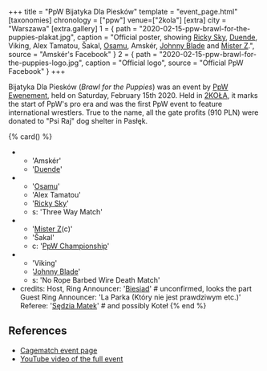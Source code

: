 +++
title = "PpW Bijatyka Dla Piesków"
template = "event_page.html"
[taxonomies]
chronology = ["ppw"]
venue=["2kola"]
[extra]
city = "Warszawa"
[extra.gallery]
1 = { path = "2020-02-15-ppw-brawl-for-the-puppies-plakat.jpg", caption = "Official poster, showing [Ricky Sky](@/w/ricky-sky.md), [Duende](@/w/sedzia-borys.md), Viking, Alex Tamatou, Šakal, [Osamu](@/w/osamu.md), Amskér, [Johnny Blade](@/w/johnny-blade.md) and [Mister Z](@/w/mister-z.md).", source = "Amskér's Facebook" }
2 = { path = "2020-02-15-ppw-brawl-for-the-puppies-logo.jpg", caption = "Official logo", source = "Official PpW Facebook" }
+++

Bijatyka Dla Piesków (_Brawl for the Puppies_) was an event by [PpW Ewenement](@/o/ppw.md), held on Saturday, February 15th 2020.
Held in [2KOŁA](@/v/2kola.md), it marks the start of PpW's pro era and was the first PpW event to feature international wrestlers.
True to the name, all the gate profits (910&nbsp;PLN) were donated to "Psi Raj" dog shelter in Pasłęk.

{% card() %}
- - 'Amskér'
  - '[Duende](@/w/sedzia-borys.md)'
- - '[Osamu](@/w/osamu.md)'
  - 'Alex Tamatou'
  - '[Ricky Sky](@/w/ricky-sky.md)'
  - s: 'Three Way Match'
- - '[Mister Z](@/w/mister-z.md)(c)'
  - 'Šakal'
  - c: '[PpW Championship](@/c/ppw-championship.md)'
- - 'Viking'
  - '[Johnny Blade](@/w/johnny-blade.md)'
  - s: 'No Rope Barbed Wire Death Match'
- credits:
    Host, Ring Announcer: '[Biesiad](@/w/biesiad.md)' # unconfirmed, looks the part
    Guest Ring Announcer: 'La Parka (Który nie jest prawdziwym etc.)'
    Referee: '[Sędzia Matek](@/w/sedzia-matek.md)' # and possibly Koteł
{% end %}

## References

* [Cagematch event page](https://www.cagematch.net/?id=1&nr=383224)
* [YouTube video of the full event](https://www.youtube.com/watch?v=anNMdjJa8xM)
